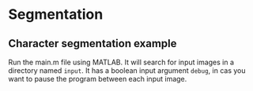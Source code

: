 # Segmentation
## Character segmentation example
Run the main.m file using MATLAB. It will search for input images in a directory named `input`. 
It has a boolean input argument `debug`, in cas you want to pause the program between each input image. 